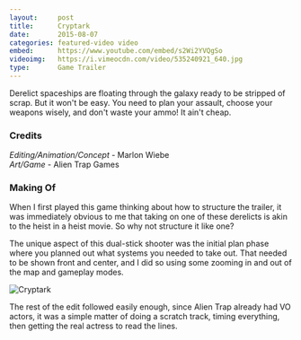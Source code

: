 ```yaml
---
layout:     post
title:      Cryptark
date:       2015-08-07
categories: featured-video video
embed:      https://www.youtube.com/embed/s2Wi2YVQgSo
videoimg:   https://i.vimeocdn.com/video/535240921_640.jpg
type:       Game Trailer
---
```


Derelict spaceships are floating through the galaxy ready to be stripped of scrap.  But it won't be easy.  You need to plan your assault, choose your weapons wisely, and don't waste your ammo!  It ain't cheap.

### Credits

_Editing/Animation/Concept_ - Marlon Wiebe  
_Art/Game_ - Alien Trap Games

### Making Of

When I first played this game thinking about how to structure the trailer, it was immediately obvious to me that taking on one of these derelicts is akin to the heist in a heist movie.  So why not structure it like one?

The unique aspect of this dual-stick shooter was the initial plan phase where you planned out what systems you needed to take out.  That needed to be shown front and center, and I did so using some zooming in and out of the map and gameplay modes.

![Cryptark](/images/posts/2015/cryptark-making-of-1.gif)

The rest of the edit followed easily enough, since Alien Trap already had VO actors, it was a simple matter of doing a scratch track, timing everything, then getting the real actress to read the lines.
